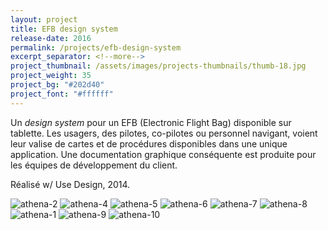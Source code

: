 ```yaml
---
layout: project
title: EFB design system
release-date: 2016
permalink: /projects/efb-design-system
excerpt_separator: <!--more-->
project_thumbnail: /assets/images/projects-thumbnails/thumb-18.jpg
project_weight: 35
project_bg: "#202d40"
project_font: "#ffffff"
---
```


Un *design system* pour un EFB (Electronic Flight Bag) disponible sur tablette. Les usagers, des pilotes, co-pilotes ou personnel navigant, voient leur valise de cartes et de procédures disponibles dans une unique application. Une documentation graphique conséquente est produite pour les équipes de développement du client.

Réalisé w/ Use Design, 2014.

![athena-2](/assets/images/projects/athena/athena-2.jpg)
![athena-4](/assets/images/projects/athena/athena-4.jpg)
![athena-5](/assets/images/projects/athena/athena-5.jpg)
![athena-6](/assets/images/projects/athena/athena-6.jpg)
![athena-7](/assets/images/projects/athena/athena-7.jpg)
![athena-8](/assets/images/projects/athena/athena-8.jpg)
![athena-1](/assets/images/projects/athena/athena-1.jpg)
![athena-9](/assets/images/projects/athena/athena-9.jpg)
![athena-10](/assets/images/projects/athena/athena-10.jpg)
